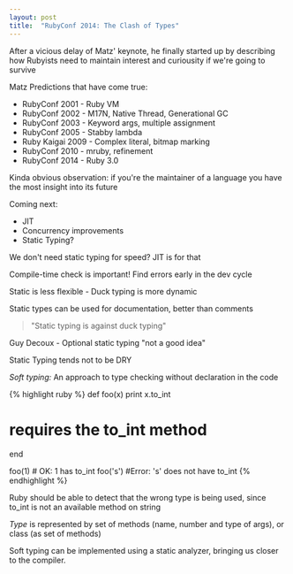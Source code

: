 ```yaml
---
layout: post
title:  "RubyConf 2014: The Clash of Types"
---
```


After a vicious delay of Matz' keynote, he finally started up by describing how Rubyists need to maintain interest and curiousity if we're going to survive

Matz Predictions that have come true:

* RubyConf 2001 - Ruby VM
* RubyConf 2002 - M17N, Native Thread, Generational GC
* RubyConf 2003 - Keyword args, multiple assignment
* RubyConf 2005 - Stabby lambda
* Ruby Kaigai 2009 - Complex literal, bitmap marking
* RubyConf 2010 - mruby, refinement
* RubyConf 2014 - Ruby 3.0

Kinda obvious observation: if you're the maintainer of a language you have the most insight into its future

Coming next:

* JIT
* Concurrency improvements
* Static Typing?

We don't need static typing for speed? JIT is for that

Compile-time check is important! Find errors early in the dev cycle

Static is less flexible - Duck typing is more dynamic

Static types can be used for documentation, better than comments

>"Static typing is against duck typing"

Guy Decoux - Optional static typing "not a good idea"

Static Typing tends not to be DRY

_Soft typing:_ An approach to type checking without declaration in the code

{% highlight ruby %}
def foo(x)
  print x.to_int
  # requires the to_int method
end

foo(1) # OK: 1 has to_int
foo('s') #Error: 's' does not have to_int
{% endhighlight %}

Ruby should be able to detect that the wrong type is being used, since to_int is
not an available method on string

_Type_ is represented by set of methods (name, number and type of args), or class (as set of methods)

Soft typing can be implemented using a static analyzer, bringing us closer to the compiler.
